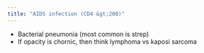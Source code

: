 ```yaml
---
title: "AIDS infection (CD4 &gt;200)"
---
```

- Bacterial pneumonia (most common is strep)
- If opacity is chornic, then think lymphoma vs kaposi sarcoma

